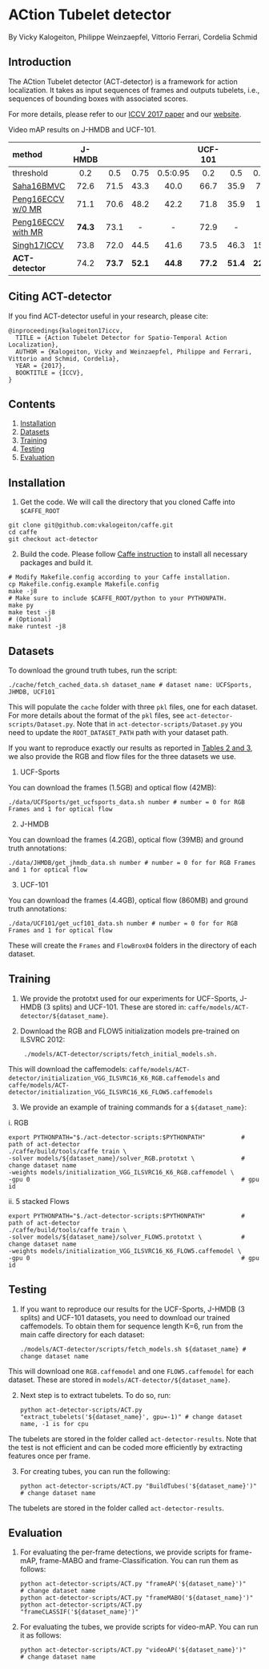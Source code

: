 # ACtion Tubelet detector

By Vicky Kalogeiton, Philippe Weinzaepfel, Vittorio Ferrari, Cordelia Schmid 

## Introduction

The ACtion Tubelet detector (ACT-detector) is a framework for action localization. 
It takes as input sequences of frames and outputs tubelets, i.e., sequences of bounding boxes with associated scores.

For more details, please refer to our [ICCV 2017 paper](https://hal.inria.fr/hal-01519812/document) and our [website](http://thoth.inrialpes.fr/src/ACTdetector/). 

Video mAP results on J-HMDB and UCF-101. 

method   |  J-HMDB |  |   |   | UCF-101 |   |    |   |
:-------|:-----:|:-----:|:-----:|:-----:|:-----:|:-----:|:-----:|:-----:|
| threshold | 0.2 | 0.5 | 0.75 | 0.5:0.95 | 0.2 | 0.5 | 0.75 | 0.5:0.95 |
[Saha16BMVC](https://arxiv.org/pdf/1608.01529.pdf) |72.6 | 71.5 | 43.3 | 40.0 | 66.7 | 35.9 | 7.9 | 14.4 |
[Peng16ECCV w/0 MR](https://hal.inria.fr/hal-01349107v3/document) | 71.1 | 70.6 | 48.2 | 42.2 | 71.8 | 35.9 | 1.6 | 8.8 |
[Peng16ECCV with MR](https://hal.inria.fr/hal-01349107v3/document) |**74.3** | 73.1 | - | - | 72.9 | - | - | - |
[Singh17ICCV](https://arxiv.org/pdf/1611.08563.pdf) | 73.8 | 72.0 | 44.5 | 41.6 | 73.5 | 46.3 | 15.0 | 20.4 |
**ACT-detector** | 74.2 | **73.7** | **52.1** | **44.8** | **77.2** | **51.4** | **22.7** | **25.0** |

## Citing ACT-detector

If you find ACT-detector useful in your research, please cite: 

    @inproceedings{kalogeiton17iccv,
      TITLE = {Action Tubelet Detector for Spatio-Temporal Action Localization},
      AUTHOR = {Kalogeiton, Vicky and Weinzaepfel, Philippe and Ferrari, Vittorio and Schmid, Cordelia},
      YEAR = {2017},
      BOOKTITLE = {ICCV},
    }
    
## Contents
1. [Installation](#installation)
2. [Datasets](#datasets)
3. [Training](#training)
4. [Testing](#testing)
5. [Evaluation](#evaluation)

## Installation

1. Get the code. We will call the directory that you cloned Caffe into `$CAFFE_ROOT`
  ```Shell
  git clone git@github.com:vkalogeiton/caffe.git
  cd caffe
  git checkout act-detector
  ```
2. Build the code. Please follow [Caffe instruction](http://caffe.berkeleyvision.org/installation.html) to install all necessary packages and build it.
  ```Shell
  # Modify Makefile.config according to your Caffe installation.
  cp Makefile.config.example Makefile.config
  make -j8
  # Make sure to include $CAFFE_ROOT/python to your PYTHONPATH.
  make py
  make test -j8
  # (Optional)
  make runtest -j8
  ```

## Datasets

To download the ground truth tubes, run the script:

    ./cache/fetch_cached_data.sh dataset_name # dataset name: UCFSports, JHMDB, UCF101

This will populate the `cache` folder with three `pkl` files, one for each dataset. 
For more details about the format of the `pkl` files, see `act-detector-scripts/Dataset.py`. 
Note that in `act-detector-scripts/Dataset.py` you need to update the `ROOT_DATASET_PATH` path
with your dataset path. 

If you want to reproduce exactly our results as reported in [Tables 2 and 3](https://hal.inria.fr/hal-01519812/document), 
we also provide the RGB and flow files for the three datasets we use. 

1. UCF-Sports

You can download the frames (1.5GB) and optical flow (42MB): 

    ./data/UCFSports/get_ucfsports_data.sh number # number = 0 for RGB Frames and 1 for optical flow

2. J-HMDB  

You can download the frames (4.2GB), optical flow (39MB) and ground truth annotations: 

    ./data/JHMDB/get_jhmdb_data.sh number # number = 0 for for RGB Frames and 1 for optical flow
    
3. UCF-101

You can download the frames (4.4GB), optical flow (860MB) and ground truth annotations: 

    ./data/UCF101/get_ucf101_data.sh number # number = 0 for for RGB Frames and 1 for optical flow

These will create the `Frames` and `FlowBrox04` folders in the directory of each dataset. 

## Training 

1. We provide the prototxt used for our experiments for UCF-Sports, J-HMDB (3 splits) and UCF-101. 
These are stored in: `caffe/models/ACT-detector/${dataset_name}`.

2. Download the RGB and FLOW5 initialization models pre-trained on ILSVRC 2012: 

        ./models/ACT-detector/scripts/fetch_initial_models.sh.
  
This will download the caffemodels:
`caffe/models/ACT-detector/initialization_VGG_ILSVRC16_K6_RGB.caffemodels` and 
`caffe/models/ACT-detector/initialization_VGG_ILSVRC16_K6_FLOW5.caffemodels`

3. We provide an example of training commands for a `${dataset_name}`: 

i. RGB 
        
    export PYTHONPATH="$./act-detector-scripts:$PYTHONPATH"          # path of act-detector 
    ./caffe/build/tools/caffe train \
    -solver models/${dataset_name}/solver_RGB.prototxt \             # change dataset name 
    -weights models/initialization_VGG_ILSVRC16_K6_RGB.caffemodel \
    -gpu 0                                                           # gpu id

ii. 5 stacked Flows

    export PYTHONPATH="$./act-detector-scripts:$PYTHONPATH"          # path of act-detector 
    ./caffe/build/tools/caffe train \
    -solver models/${dataset_name}/solver_FLOW5.prototxt \           # change dataset name 
    -weights models/initialization_VGG_ILSVRC16_K6_FLOW5.caffemodel \
    -gpu 0                                                           # gpu id


## Testing

1. If you want to reproduce our results for the UCF-Sports, J-HMDB (3 splits) and UCF-101 datasets, you need to download our trained caffemodels. 
To obtain them for sequence length K=6, run from the main caffe directory for each dataset:

       ./models/ACT-detector/scripts/fetch_models.sh ${dataset_name} # change dataset name 

This will download one `RGB.caffemodel` and one `FLOW5.caffemodel` for each dataset. 
These are stored in `models/ACT-detector/${dataset_name}`.

2. Next step is to extract tubelets. To do so, run: 

       python act-detector-scripts/ACT.py "extract_tubelets('${dataset_name}', gpu=-1)" # change dataset name, -1 is for cpu 
       
The tubelets are stored in the folder called `act-detector-results`. 
Note that the test is not efficient and can be coded more efficiently by extracting features once per frame. 

3. For creating tubes, you can run the following:

       python act-detector-scripts/ACT.py "BuildTubes('${dataset_name}')"     # change dataset name 

The tubelets are stored in the folder called `act-detector-results`. 

## Evaluation 

1. For evaluating the per-frame detections, we provide scripts for frame-mAP, frame-MABO and frame-Classification. You can run them as follows: 
       
       python act-detector-scripts/ACT.py "frameAP('${dataset_name}')"       # change dataset name 
       python act-detector-scripts/ACT.py "frameMABO('${dataset_name}')"
       python act-detector-scripts/ACT.py "frameCLASSIF('${dataset_name}')"
       
2. For evaluating the tubes, we provide scripts for video-mAP. You can run it as follows:

       python act-detector-scripts/ACT.py "videoAP('${dataset_name}')"       # change dataset name 
       
       

